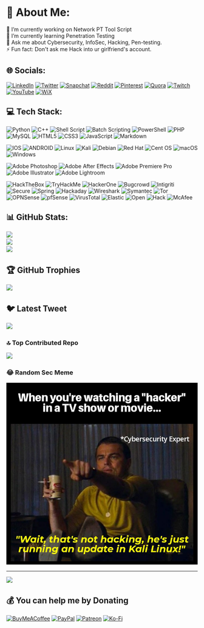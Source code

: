 # 💫 About Me:
🔭 I’m currently working on Network PT Tool Script<br>🌱 I’m currently learning Penetration Testing<br>💬 Ask me about Cybersecurity, InfoSec, Hacking, Pen-testing.<br>⚡ Fun fact: Don't ask me Hack into ur girlfriend's account.


## 🌐 Socials:
[![LinkedIn](https://img.shields.io/badge/LinkedIn-%230077B5.svg?logo=linkedin&logoColor=white)](https://linkedin.com/in/suhas1799) 
[![Twitter](https://img.shields.io/badge/Twitter-%231DA1F2.svg?logo=Twitter&logoColor=white)](https://twitter.com/cr34t0r_Cyxac)
[![Snapchat](https://img.shields.io/badge/Snapchat-%23FFFC00.svg?flat&logo=Snapchat&logoColor=white)](https://snapchat.com/add/suhas.hfx)
[![Reddit](https://img.shields.io/badge/Reddit-%23FF4500.svg?logo=Reddit&logoColor=white)](https://reddit.com/user/suhas-gtek) 
[![Pinterest](https://img.shields.io/badge/Pinterest-%23E60023.svg?logo=Pinterest&logoColor=white)](https://pinterest.com/gteksd) 
[![Quora](https://img.shields.io/badge/Quora-%23B92B27.svg?logo=Quora&logoColor=white)](https://quora.com/profile/Er-Suhas-Dhole) 
[![Twitch](https://img.shields.io/badge/Twitch-%239146FF.svg?logo=Twitch&logoColor=white)](https://twitch.tv/gteksd) 
[![YouTube](https://img.shields.io/badge/YouTube-%23FF0000.svg?logo=YouTube&logoColor=white)](https://youtube.com/@don-t_be_a_n00b) 
[![WiX](https://img.shields.io/badge/gteksd.com-0C6EFC?style=flat&logo=wix&logoColor=white)](https://gteksd.wixsite.com/noob)

## 💻 Tech Stack:
![Python](https://img.shields.io/badge/python-3670A0?style=flat&logo=python&logoColor=ffdd54) 
![C++](https://img.shields.io/badge/C++-%2300599C.svg?style=flat&logo=c%2B%2B&logoColor=white) 
![Shell Script](https://img.shields.io/badge/Shell%20Script-%23121011.svg?style=flat&logo=gnu-bash&logoColor=white) 
![Batch Scripting](https://img.shields.io/badge/Batch%20Script-%234D4D4D.svg?style=flat&logo=windows-terminal&logoColor=white)
![PowerShell](https://img.shields.io/badge/PowerShell-5391FE.svg?style=flat&logo=powershell&logoColor=white)
![PHP](https://img.shields.io/badge/php-%23777BB4.svg?style=flat&logo=php&logoColor=white) 
![MySQL](https://img.shields.io/badge/MySQL-4479A1.svg?style=flat&logo=mysql&logoColor=white) 
![HTML5](https://img.shields.io/badge/HTML-%23E34F26.svg?style=flat&logo=html5&logoColor=white) 
![CSS3](https://img.shields.io/badge/CSS-%231572B6.svg?style=flat&logo=css3&logoColor=white) 
![JavaScript](https://img.shields.io/badge/JavasSript-%23323330.svg?style=flat&logo=javascript&logoColor=%23F7DF1E) 
![Markdown](https://img.shields.io/badge/Markdown-%23000000.svg?style=flat&logo=markdown&logoColor=white) 

![IOS](https://img.shields.io/badge/IOS-%2320232a.svg?style=flat&logo=apple&logoColor=white) 
![ANDROID](https://img.shields.io/badge/android-%2320232a.svg?style=flat&logo=android&logoColor=%a4c639) 
![Linux](https://img.shields.io/badge/Linux-FCC624?style=flat&logo=linux&logoColor=black)
![Kali](https://img.shields.io/badge/-Kali%20Linux-%23557C94?style=flat&logo=kalilinux&logoColor=white) 
![Debian](https://img.shields.io/badge/Debian-D70A53?style=flat&logo=debian&logoColor=white)
![Red Hat](https://img.shields.io/badge/Red%20Hat-EE0000?style=flat&logo=redhat&logoColor=white)
![Cent OS](https://img.shields.io/badge/cent%20os-002260?style=flat&logo=centos&logoColor=F0F0F0)
![macOS](https://img.shields.io/badge/mac%20OS-000000?style=flat&logo=apple&logoColor=F0F0F0)
![Windows](https://img.shields.io/badge/Windows-0078D6?style=flat&logo=windows11&logoColor=white)

![Adobe Photoshop](https://img.shields.io/badge/Adobe%20Photoshop-33344b.svg?style=flat&logo=adobephotoshop&logoColor=white) 
![Adobe After Effects](https://img.shields.io/badge/Adobe%20After%20Effects-33344b.svg?style=flat&logo=Adobe%20After%20Effects&logoColor=white) 
![Adobe Premiere Pro](https://img.shields.io/badge/Adobe%20Premiere%20Pro-33344b.svg?style=flat&logo=Adobe%20Premiere%20Pro&logoColor=white) 
![Adobe Illustrator](https://img.shields.io/badge/Adobe%20Illustrator-33344b.svg?style=flat&logo=adobeillustrator&logoColor=white) 
![Adobe Lightroom](https://img.shields.io/badge/Adobe%20Lightroom-33344b.svg?style=flat&logo=Adobe%20Lightroom&logoColor=white) 

![HackTheBox](https://img.shields.io/badge/-HackTheBox-%239FEF00?style=flat&logo=hackthebox&logoColor=white) 
![TryHackMe](https://img.shields.io/badge/-TryHackMe-%23212C42?style=flat&logo=tryhackme&logoColor=white) 
![HackerOne](https://img.shields.io/badge/-HackerOne-%23494649?style=flat&logo=hackerone&logoColor=white) 
![Bugcrowd](https://img.shields.io/badge/-Bugcrowd-%23F26822?style=flat&logo=bugcrowd&logoColor=white) 
![Intigriti](https://img.shields.io/badge/-Intigriti-%23161A36?style=flat&logo=intigriti&logoColor=white) 
![Secure](https://img.shields.io/badge/-F--Secure-%2300BAFF?style=flat&logo=fsecure&logoColor=white) 
![Spring](https://img.shields.io/badge/-Spring%20Security-%236DB33F?style=flat&logo=springsecurity&logoColor=white) 
![Hackaday](https://img.shields.io/badge/-Hackaday-%231A1A1A?style=flat&logo=hackaday&logoColor=white) 
![Wireshark](https://img.shields.io/badge/-Wireshark-%231679A7?style=flat&logo=wireshark&logoColor=white) 
![Symantec](https://img.shields.io/badge/-Symantec-%23FDB511?style=flat&logo=symantec&logoColor=white) 
![Tor](https://img.shields.io/badge/Tor-7D4698?style=flat&logo=torproject&logoColor=white) 
![OPNSense](https://img.shields.io/badge/-OPNSense-%23D94F00?style=flat&logo=opnsense&logoColor=white) 
![pfSense](https://img.shields.io/badge/-pfSense-%23212121?style=flat&logo=pfsense&logoColor=white) 
![VirusTotal](https://img.shields.io/badge/-VirusTotal-%23394EFF?style=flat&logo=virustotal&logoColor=white) 
![Elastic](https://img.shields.io/badge/-Elastic-%23005571?style=flat&logo=elastic&logoColor=white) 
![Open](https://img.shields.io/badge/-Open%20Bug%20Bounty-%23F67909?style=flat&logo=openbugbounty&logoColor=white) 
![Hack](https://img.shields.io/badge/-Hack%20Club-%23EC3750?style=flat&logo=hackclub&logoColor=white) 
![McAfee](https://img.shields.io/badge/-McAfee-%23C01818?style=flat&logo=mcafee&logoColor=white) 

## 📊 GitHub Stats:
![](https://github-readme-stats.vercel.app/api?username=gteksd&theme=blue-green&hide_border=false&include_all_commits=true&count_private=true)<br/>
![](https://github-readme-streak-stats.herokuapp.com/?user=gteksd&theme=blue-green&hide_border=false)<br/> 
![](https://github-readme-stats.vercel.app/api/top-langs/?username=gteksd&theme=blue-green&hide_border=false&include_all_commits=true&count_private=true&layout=compact)

## 🏆 GitHub Trophies
![](https://github-profile-trophy.vercel.app/?username=gteksd&theme=darkhub&no-frame=false&no-bg=true&margin-w=5)

## 🐦 Latest Tweet
[![](https://gtce.itsvg.in/api?username=cr34t0r_Cyxac)](https://twitter.com/cr34t0r_Cyxac)

### 🔝 Top Contributed Repo
![](https://github-contributor-stats.vercel.app/api?username=gteksd&limit=5&theme=dark&combine_all_yearly_contributions=true)

### 😂 Random Sec Meme
<img src="images/hacking-meme.jpg" width="512px"/>

---
[![](https://visitcount.itsvg.in/api?id=gteksd&icon=0&color=0)](https://visitcount.itsvg.in)

  ## 💰 You can help me by Donating
[![BuyMeACoffee](https://img.shields.io/badge/Buy%20Me%20a%20Coffee-ffdd00?style=for-the-badge&logo=buy-me-a-coffee&logoColor=black)](https://buymeacoffee.com/gteksd) [![PayPal](https://img.shields.io/badge/PayPal-00457C?style=for-the-badge&logo=paypal&logoColor=white)](https://paypal.me/gteksd) [![Patreon](https://img.shields.io/badge/Patreon-F96854?style=for-the-badge&logo=patreon&logoColor=white)](https://patreon.com/gteksd) [![Ko-Fi](https://img.shields.io/badge/Ko--fi-F16061?style=for-the-badge&logo=ko-fi&logoColor=white)](https://ko-fi.com/gteksd) 

